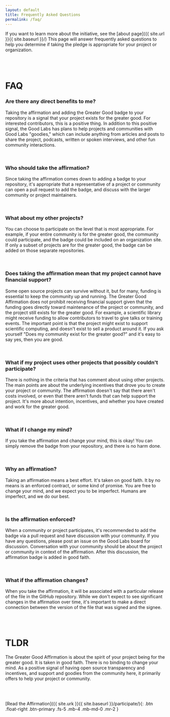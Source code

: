 ```yaml
---
layout: default
title: Frequently Asked Questions
permalink: /faq/
---
```


If you want to learn more about the initiative, see the [about page]({{ site.url }}{{ site.baseurl }}/)
This page will answer frequently asked questions to help you determine if taking the pledge 
is appropriate for your project or organization.

<br><br>

# FAQ

### Are there any direct benefits to me?

Taking the affirmation and adding the Greater Good badge to your repository is
a signal that your project exists for the greater good. For interested contributors,
this is a positive thing. In addition to this positive signal, the Good Labs
has plans to help projects and communities with Good Labs "goodies," which can
include anything from articles and posts to share the project, podcasts, written
or spoken interviews, and other fun community interactions.

<br>

### Who should take the affirmation?

Since taking the affirmation comes down to adding a badge to your repository,
it's appropriate that a representative of a project or community can 
open a pull request to add the badge, and discuss with the larger community
or project maintainers.

<br>

### What about my other projects?

You can choose to participate on the level that is most appropriate. For example,
if your entire community is for the greater good, the community could participate,
and the badge could be included on an organization site. If only
a subset of projects are for the greater good, the badge can be added on
those separate repositories.

<br>

### Does taking the affirmation mean that my project cannot have financial support?

Some open source projects can survive without it, but for many, funding is essential to
keep the community up and running. The Greater Good Affirmation does not prohibit receiving financial
support given that the funding goes directly toward maintenance of the project or community,
and the project still exists for the greater good. For example, a scientific library
might receive funding to allow contributors to travel to give talks or training events.
The important point is that the project might exist to support scientific computing, and doesn't
exist to sell a product around it. If you ask yourself "Does my community exist for the
greater good?" and it's easy to say yes, then you are good.

<br>

### What if my project uses other projects that possibly couldn't participate?

There is nothing in the criteria that has comment about using other projects. 
The main points are about the underlying incentives that drove you to create your project
or community. The affirmation doesn't say that there aren't costs involved, or even that there aren't 
funds that can help support the project. It's more about intention, incentives, 
and whether you have created and work for the greater good.

<br>

### What if I change my mind?

If you take the affirmation and change your mind, this is okay! You can simply
remove the badge from your repository, and there is no harm done.

<br>

### Why an affirmation?

Taking an affirmation means a best effort. It's taken on good faith. 
It by no means is an enforced contract,
or some kind of promise. You are free to change your mind, and we expect you
to be imperfect. Humans are imperfect, and we do our best.

<br>

### Is the affirmation enforced?

When a community or project participates, it's recommended to add the badge
via a pull request and have discussion with your community. If you have any questions,
please post an issue on the Good Labs board for discussion. 
Conversation with your community should be about the project or community in context of the affirmation.
After this discussion, the affirmation badge is added in good faith.

<br>

### What if the affirmation changes?

When you take the affirmation, it will be associated with a particular release of the
file in the GitHub repository. While we don't expect to see significant changes
in the affirmation over time, it's important to make a direct connection between the
version of the file that was signed and the signee.

<br><br>

# TLDR

The Greater Good Affirmation is about the spirit of your project being for the greater
good. It is taken in good faith. There is no binding to
change your mind. As a positive signal of having open source transparency and incentives,
and support and goodies from the community here, it primarily offers to help 
your project or community.

<br><br>

[Read the Affirmation]({{ site.urk }}{{ site.baseurl }}/participate/){: .btn .float-right .btn-primary .fs-5 .mb-4 .mb-md-0 .mr-2 }
